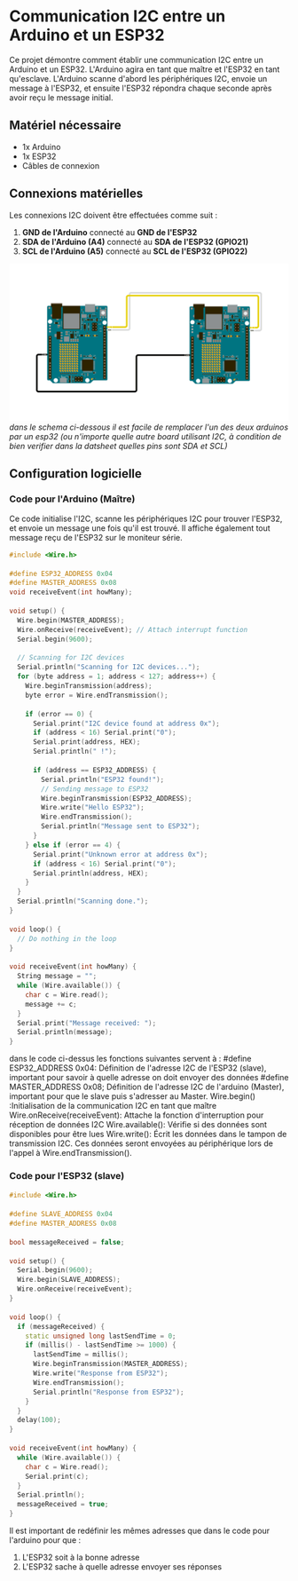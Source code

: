 # Communication I2C entre un Arduino et un ESP32

Ce projet démontre comment établir une communication I2C entre un Arduino et un ESP32. L'Arduino agira en tant que maître et l'ESP32 en tant qu'esclave. L'Arduino scanne d'abord les périphériques I2C, envoie un message à l'ESP32, et ensuite l'ESP32 répondra chaque seconde après avoir reçu le message initial.

## Matériel nécessaire

- 1x Arduino
- 1x ESP32
- Câbles de connexion

## Connexions matérielles

Les connexions I2C doivent être effectuées comme suit :

1. **GND de l'Arduino** connecté au **GND de l'ESP32**
2. **SDA de l'Arduino (A4)** connecté au **SDA de l'ESP32 (GPIO21)**
3. **SCL de l'Arduino (A5)** connecté au **SCL de l'ESP32 (GPIO22)**

![Schéma de connexion (src:https://docs.arduino.cc/learn/communication/wire/ )](image/image.png)
_dans le schema ci-dessous il est facile de remplacer l'un des deux arduinos par un esp32 (ou n'importe quelle autre board utilisant I2C, à condition de bien verifier dans la datsheet quelles pins sont SDA et SCL)_
## Configuration logicielle

### Code pour l'Arduino (Maître)

Ce code initialise l'I2C, scanne les périphériques I2C pour trouver l'ESP32, et envoie un message une fois qu'il est trouvé. Il affiche également tout message reçu de l'ESP32 sur le moniteur série.

```cpp
#include <Wire.h>

#define ESP32_ADDRESS 0x04
#define MASTER_ADDRESS 0x08
void receiveEvent(int howMany);

void setup() {
  Wire.begin(MASTER_ADDRESS);
  Wire.onReceive(receiveEvent); // Attach interrupt function
  Serial.begin(9600);
  
  // Scanning for I2C devices
  Serial.println("Scanning for I2C devices...");
  for (byte address = 1; address < 127; address++) {
    Wire.beginTransmission(address);
    byte error = Wire.endTransmission();
    
    if (error == 0) {
      Serial.print("I2C device found at address 0x");
      if (address < 16) Serial.print("0");
      Serial.print(address, HEX);
      Serial.println(" !");
      
      if (address == ESP32_ADDRESS) {
        Serial.println("ESP32 found!");
        // Sending message to ESP32
        Wire.beginTransmission(ESP32_ADDRESS);
        Wire.write("Hello ESP32");
        Wire.endTransmission();
        Serial.println("Message sent to ESP32");
      }
    } else if (error == 4) {
      Serial.print("Unknown error at address 0x");
      if (address < 16) Serial.print("0");
      Serial.println(address, HEX);
    }
  }
  Serial.println("Scanning done.");
}

void loop() {
  // Do nothing in the loop
}

void receiveEvent(int howMany) {
  String message = "";
  while (Wire.available()) {
    char c = Wire.read();
    message += c;
  }
  Serial.print("Message received: ");
  Serial.println(message);
}

```
dans le code ci-dessus les fonctions suivantes servent à :
#define ESP32_ADDRESS 0x04: Définition de l'adresse I2C de l'ESP32 (slave), important pour savoir à quelle adresse on doit envoyer des données
#define MASTER_ADDRESS 0x08; Définition de l'adresse I2C de l'arduino (Master), important pour que le slave puis s'adresser au Master. 
Wire.begin() :Initialisation de la communication I2C en tant que maître
Wire.onReceive(receiveEvent): Attache la fonction d'interruption pour réception de données I2C
Wire.available(): Vérifie si des données sont disponibles pour être lues
Wire.write(): Écrit les données dans le tampon de transmission I2C. Ces données seront envoyées au périphérique lors de l'appel à Wire.endTransmission().

### Code pour l'ESP32 (slave)

```cpp
#include <Wire.h>

#define SLAVE_ADDRESS 0x04
#define MASTER_ADDRESS 0x08 

bool messageReceived = false;

void setup() {
  Serial.begin(9600);
  Wire.begin(SLAVE_ADDRESS); 
  Wire.onReceive(receiveEvent); 
}

void loop() {
  if (messageReceived) {
    static unsigned long lastSendTime = 0;
    if (millis() - lastSendTime >= 1000) {
      lastSendTime = millis();
      Wire.beginTransmission(MASTER_ADDRESS); 
      Wire.write("Response from ESP32");
      Wire.endTransmission();
      Serial.println("Response from ESP32");
    }
  }
  delay(100); 
}

void receiveEvent(int howMany) {
  while (Wire.available()) { 
    char c = Wire.read();
    Serial.print(c);
  }
  Serial.println();
  messageReceived = true;
}
```
Il est important de redéfinir les mêmes adresses que dans le code pour l'arduino pour que :
1. L'ESP32 soit à la bonne adresse
2. L'ESP32 sache à quelle adresse envoyer ses réponses
